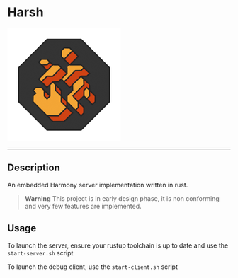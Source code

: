 # Harsh

![harsh icon](./assets/icon_256.png)

---

## Description

An embedded Harmony server implementation written in rust.

> **Warning**
> This project is in early design phase, it is non conforming and very few features are implemented.

## Usage

To launch the server, ensure your rustup toolchain is up to date and use the `start-server.sh` script

To launch the debug client, use the `start-client.sh` script
